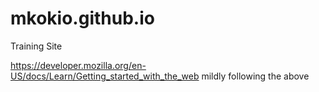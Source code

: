# mkokio.github.io
Training Site

https://developer.mozilla.org/en-US/docs/Learn/Getting_started_with_the_web
mildly following the above
